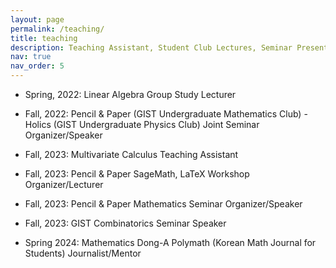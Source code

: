 ```yaml
---
layout: page
permalink: /teaching/
title: teaching
description: Teaching Assistant, Student Club Lectures, Seminar Presentations and Mentoring.
nav: true
nav_order: 5
---
```


- Spring, 2022: Linear Algebra Group Study Lecturer

- Fall, 2022: Pencil & Paper (GIST Undergraduate Mathematics Club) - Holics (GIST Undergraduate Physics Club) Joint Seminar Organizer/Speaker

- Fall, 2023: Multivariate Calculus Teaching Assistant

- Fall, 2023: Pencil & Paper SageMath, LaTeX Workshop Organizer/Lecturer

- Fall, 2023: Pencil & Paper Mathematics Seminar Organizer/Speaker

- Fall, 2023: GIST Combinatorics Seminar Speaker

- Spring 2024: Mathematics Dong-A Polymath (Korean Math Journal for Students) Journalist/Mentor
